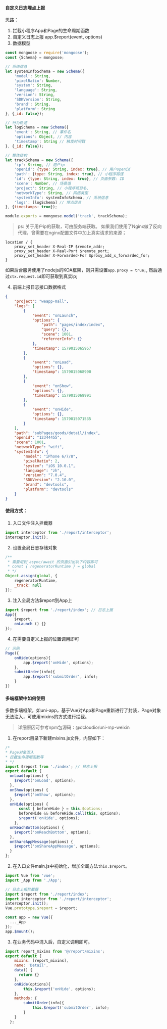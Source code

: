 #### 自定义日志埋点上报

思路：
1. 拦截小程序App和Page的生命周期函数
2. 自定义日志上报 app.$report(event, options)
3. 数据模型
```javascript
const mongoose = require('mongoose');
const {Schema} = mongoose;

// 系统信息
let systemInfoSchema = new Schema({
    'model': String,
    'pixelRatio': Number,
    'system': String,
    'language': String,
    'version': String,
    'SDKVersion': String,
    'brand': String,
    'platform': String
}, {_id: false});

// 行为轨迹
let logSchema = new Schema({
    'event': String, // 事件名
    'options': Object, // 内容
    'timestamp': String // 触发时间戳
}, {_id: false});

// 整体结构
let trackSchema = new Schema({
    'ip': String, // 用户ip
    'openid': {type: String, index: true}, // 用户openid
    'path': {type: String, index: true}, // 小程序路径
    'id': {type: String, index: true}, // 页面参数: ID
    'scene': Number, // 场景值
    'project': String, // 小程序项目名,
    'networkType': String, // 网络类型
    'systemInfo': systemInfoSchema, // 系统信息
    'logs': [logSchema] // 埋点信息
}, {timestamps: true});

module.exports = mongoose.model('track', trackSchema);
```
> ps: 关于用户ip的获取，可由服务端获取。
如果我们使用了Nginx做了反向代理，曾需要在nginx配置文件中加上真实请求的来源；
```
location / {
    proxy_set_header X-Real-IP $remote_addr;
    proxy_set_header X-Real-Port $remote_port;
    proxy_set_header X-Forwarded-For $proxy_add_x_forwarded_for;
}
```
如果后台服务使用了nodejs的KOA框架，则只需设置`app.proxy = true;`,
然后通过`ctx.request.id`即可获取到真实ip;

4. 前端上报日志接口数据格式
```json
{
    "project": "weapp-mall",
    "logs": [
        {
            "event": "onLaunch",
            "options": {
                "path": "pages/index/index",
                "query": {},
                "scene": 1001,
                "referrerInfo": {}
            },
            "timestamp": 1579015065957
        },
        {
            "event": "onLoad",
            "options": {},
            "timestamp": 1579015068990
        },
        {
            "event": "onShow",
            "options": {},
            "timestamp": 1579015068991
        },
        {
            "event": "onHide",
            "options": {},
            "timestamp": 1579015071535
        }
    ],
    "path": "subPages/goods/detail/index",
    "openid": "12344455",
    "scene": 1001,
    "networkType": "wifi",
    "systemInfo": {
        "model": "iPhone 6/7/8",
        "pixelRatio": 2,
        "system": "iOS 10.0.1",
        "language": "zh",
        "version": "7.0.4",
        "SDKVersion": "2.10.0",
        "brand": "devtools",
        "platform": "devtools"
    }
}
```

#### 使用方式：
1. 入口文件注入拦截器
```javascript
import interceptor from './report/interceptor';
interceptor.init();
```

2. 设置全局日志存储对象
```javascript
/**
 * 需要用到 async/await 的页面引出以下内容即可
 * const { regeneratorRuntime } = global
 * */
Object.assign(global, {
    regeneratorRuntime,
    _track: null
});

```

3. 注入全局方法$report到App上
```javascript
import $report from './report/index'; // 日志上报
App({
    $report,
    onLaunch () {}
});
```

4. 在需要自定义上报的位置调用即可
```javascript
// 示例
Page({
    onHide(options){
        app.$report('onHide', options);
    },
    submitOrder(info){
        app.$report('submitOrder', info);
    }
})
```

#### 多端框架中如何使用
多数多端框架，如uni-app，基于Vue对App和Page重新进行了封装，Page对象无法注入，可使用mixins的方式进行拦截。

> 详细原因可参考npm包源码：@dcloudio/uni-mp-weixin

1. 在report目录下新建mixins.js文件，内容如下：

```javascript
/*
* Page对象混入
* 拦截生命周期函数等
* */
import $report from './index'; // 日志上报
export default {
  onLoad(options) {
    $report('onLoad', options);
  },
  onShow(options) {
    $report('onShow', options);
  },
  onHide(options) {
      const { beforeHide } = this.$options;
      beforeHide && beforeHide.call(this, options);
      $report('onHide', options);
    },
  onReachBottom(options) {
    $report('onReachBottom', options);
  },
  onShareAppMessage(options) {
    $report('onShareAppMessage', options);
  }
};

```

2. 在入口文件main.js中初始化，增加全局方法`this.$report`。
```javascript
import Vue from 'vue';
import _App from './App';

// 日志上报拦截器
import $report from './report/index';
import interceptor from './report/interceptor';
interceptor.init();
Vue.prototype.$report = $report;

const app = new Vue({
  ..._App
});
app.$mount();
```

3. 在业务代码中混入后，自定义调用即可。
```javascript
import report_mixins from '@/report/mixins';
export default {
    mixins: [report_mixins],
    name: 'Detail',
    data() {
      return {}
    },
    onHide(options){
        this.$report('onHide', options);
    },
    methods: {
        submitOrder(info){
            this.$report('submitOrder', info);
        }
    }
  };
```
